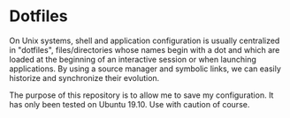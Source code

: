 # Dotfiles

On Unix systems, shell and application configuration is usually centralized in "dotfiles", files/directories whose names begin with a dot and which are loaded at the beginning of an interactive session or when launching applications. By using a source manager and symbolic links, we can easily historize and synchronize their evolution. 

The purpose of this repository is to allow me to save my configuration. It has only been tested on Ubuntu 19.10. Use with caution of course.
